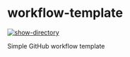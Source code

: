 # workflow-template
[![show-directory](https://github.com/octodes/workflow-template/actions/workflows/show-directory.yml/badge.svg)](https://github.com/octodes/workflow-template/actions/workflows/show-directory.yml)

Simple GitHub workflow template
